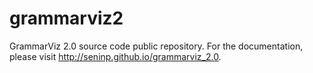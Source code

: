 grammarviz2
==========

GrammarViz 2.0 source code public repository. For the documentation, please visit http://seninp.github.io/grammarviz_2.0.

<script>
  (function(i,s,o,g,r,a,m){i['GoogleAnalyticsObject']=r;i[r]=i[r]||function(){
  (i[r].q=i[r].q||[]).push(arguments)},i[r].l=1*new Date();a=s.createElement(o),
  m=s.getElementsByTagName(o)[0];a.async=1;a.src=g;m.parentNode.insertBefore(a,m)
  })(window,document,'script','//www.google-analytics.com/analytics.js','ga');

  ga('create', 'UA-54135903-2', 'auto');
  ga('send', 'pageview');

</script>
